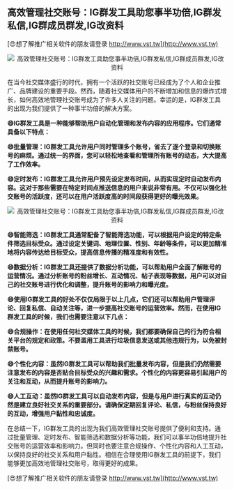 ## **高效管理社交账号：IG群发工具助您事半功倍,IG群发私信,IG群成员群发,IG改资料**

[😍想了解推广相关软件的朋友请登录 http://www.vst.tw](http://www.vst.tw)

 <center><img src="https://vst.tw/MP4/tuiguang/png/4.png" alt="高效管理社交账号：IG群发工具助您事半功倍,IG群发私信,IG群成员群发,IG改资料"></center>

在当今社交媒体盛行的时代，拥有一个活跃的社交账号已经成为了个人和企业推广、品牌建设的重要手段。然而，随着社交媒体用户的不断增加和信息的爆炸式增长，如何高效地管理社交账号成为了许多人关注的问题。幸运的是，IG群发工具的出现为我们提供了一种事半功倍的解决方案。

**😄IG群发工具是一种能够帮助用户自动化管理和发布内容的应用程序。它们通常具备以下特点：**

**😄批量管理：IG群发工具允许用户同时管理多个账号，省去了逐个登录和切换账号的麻烦。通过统一的界面，您可以轻松地查看和管理所有账号的动态，大大提高了工作效率。**

**😄定时发布：IG群发工具允许用户预先设定发布时间，从而实现定时自动发布内容。这对于那些需要在特定时间点推送信息的用户来说非常有用。不仅可以强化社交账号的活跃度，还可以在用户活跃度高的时间段获得更好的曝光效果。**

 <center><img src="https://vst.tw/MP4/tuiguang/png/8.png" alt="高效管理社交账号：IG群发工具助您事半功倍,IG群发私信,IG群成员群发,IG改资料"></center>

**😄智能筛选：IG群发工具通常配备了智能筛选功能，可以根据用户设定的特定条件筛选目标受众。通过设定关键词、地理位置、性别、年龄等条件，可以更加精准地将内容传达给目标受众，提高信息传播的精准度和有效性。**

**😄数据分析：IG群发工具还提供了数据分析功能，可以帮助用户全面了解账号的运营情况。通过分析账号的粉丝增长、互动情况、帖子表现等数据，用户可以对自己的社交账号进行优化和调整，提升账号的影响力和曝光度。**

**😄使用IG群发工具的好处不仅仅局限于以上几点，它们还可以帮助用户管理评论、回复私信、自动关注等，进一步提高社交账号的运营效率。然而，在使用IG群发工具的时候，我们也需要注意以下几点：**

**😄合规操作：在使用任何社交媒体工具的时候，我们都要确保自己的行为符合相关平台的规定和政策。不要滥用工具进行垃圾信息发送或其他违规行为，以免被封禁账号。**

**😄个性化内容：虽然IG群发工具可以帮助我们批量发布内容，但是我们仍然需要注意发布的内容是否贴合目标受众的兴趣和需求。个性化的内容更容易引起用户的关注和互动，从而提升账号的影响力。**

**😄人工互动：虽然IG群发工具可以自动发布内容，但是与用户进行真实的互动仍然是建立良好社交关系的重要部分。请确保定期回复评论、私信，与粉丝保持良好的互动，增强用户黏性和忠诚度。**

在总结一下，IG群发工具的出现为我们高效管理社交账号提供了便利和支持。通过批量管理、定时发布、智能筛选和数据分析等功能，我们可以事半功倍地提升社交账号的运营效率和影响力。但同时也要注意合规操作、个性化内容和人工互动，以保持良好的社交关系和用户黏性。相信在合理使用IG群发工具的前提下，我们能够更加高效地管理社交账号，取得更好的成果。

[😍想了解推广相关软件的朋友请登录 http://www.vst.tw](http://www.vst.tw)



